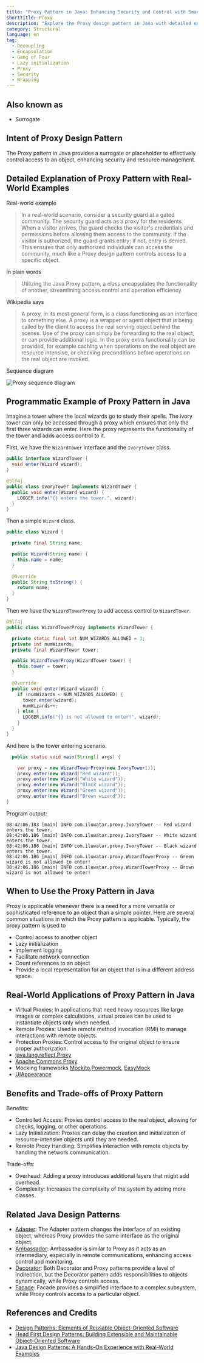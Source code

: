 ```yaml
---
title: "Proxy Pattern in Java: Enhancing Security and Control with Smart Proxies"
shortTitle: Proxy
description: "Explore the Proxy design pattern in Java with detailed examples. Learn how it provides controlled access, facilitates lazy initialization, and ensures security. Ideal for developers looking to implement advanced Java techniques."
category: Structural
language: en
tag:
  - Decoupling
  - Encapsulation
  - Gang of Four
  - Lazy initialization
  - Proxy
  - Security
  - Wrapping
---
```


## Also known as

* Surrogate

## Intent of Proxy Design Pattern

The Proxy pattern in Java provides a surrogate or placeholder to effectively control access to an object, enhancing security and resource management.

## Detailed Explanation of Proxy Pattern with Real-World Examples

Real-world example

> In a real-world scenario, consider a security guard at a gated community. The security guard acts as a proxy for the residents. When a visitor arrives, the guard checks the visitor's credentials and permissions before allowing them access to the community. If the visitor is authorized, the guard grants entry; if not, entry is denied. This ensures that only authorized individuals can access the community, much like a Proxy design pattern controls access to a specific object.

In plain words

> Utilizing the Java Proxy pattern, a class encapsulates the functionality of another, streamlining access control and operation efficiency.

Wikipedia says

> A proxy, in its most general form, is a class functioning as an interface to something else. A proxy is a wrapper or agent object that is being called by the client to access the real serving object behind the scenes. Use of the proxy can simply be forwarding to the real object, or can provide additional logic. In the proxy extra functionality can be provided, for example caching when operations on the real object are resource intensive, or checking preconditions before operations on the real object are invoked.

Sequence diagram

![Proxy sequence diagram](./etc/proxy-sequence-diagram.png)

## Programmatic Example of Proxy Pattern in Java

Imagine a tower where the local wizards go to study their spells. The ivory tower can only be accessed through a proxy which ensures that only the first three wizards can enter. Here the proxy represents the functionality of the tower and adds access control to it.

First, we have the `WizardTower` interface and the `IvoryTower` class.

```java
public interface WizardTower {
  void enter(Wizard wizard);
}
```

```java
@Slf4j
public class IvoryTower implements WizardTower {
  public void enter(Wizard wizard) {
    LOGGER.info("{} enters the tower.", wizard);
  }
}
```

Then a simple `Wizard` class.

```java
public class Wizard {

  private final String name;

  public Wizard(String name) {
    this.name = name;
  }

  @Override
  public String toString() {
    return name;
  }
}
```

Then we have the `WizardTowerProxy` to add access control to `WizardTower`.

```java
@Slf4j
public class WizardTowerProxy implements WizardTower {

  private static final int NUM_WIZARDS_ALLOWED = 3;
  private int numWizards;
  private final WizardTower tower;

  public WizardTowerProxy(WizardTower tower) {
    this.tower = tower;
  }

  @Override
  public void enter(Wizard wizard) {
    if (numWizards < NUM_WIZARDS_ALLOWED) {
      tower.enter(wizard);
      numWizards++;
    } else {
      LOGGER.info("{} is not allowed to enter!", wizard);
    }
  }
}
```

And here is the tower entering scenario.

```java
  public static void main(String[] args) {

    var proxy = new WizardTowerProxy(new IvoryTower());
    proxy.enter(new Wizard("Red wizard"));
    proxy.enter(new Wizard("White wizard"));
    proxy.enter(new Wizard("Black wizard"));
    proxy.enter(new Wizard("Green wizard"));
    proxy.enter(new Wizard("Brown wizard"));
}
```

Program output:

```
08:42:06.183 [main] INFO com.iluwatar.proxy.IvoryTower -- Red wizard enters the tower.
08:42:06.186 [main] INFO com.iluwatar.proxy.IvoryTower -- White wizard enters the tower.
08:42:06.186 [main] INFO com.iluwatar.proxy.IvoryTower -- Black wizard enters the tower.
08:42:06.186 [main] INFO com.iluwatar.proxy.WizardTowerProxy -- Green wizard is not allowed to enter!
08:42:06.186 [main] INFO com.iluwatar.proxy.WizardTowerProxy -- Brown wizard is not allowed to enter!
```

## When to Use the Proxy Pattern in Java

Proxy is applicable whenever there is a need for a more versatile or sophisticated reference to an object than a simple pointer. Here are several common situations in which the Proxy pattern is applicable. Typically, the proxy pattern is used to

* Control access to another object
* Lazy initialization
* Implement logging
* Facilitate network connection
* Count references to an object
* Provide a local representation for an object that is in a different address space.

## Real-World Applications of Proxy Pattern in Java

* Virtual Proxies: In applications that need heavy resources like large images or complex calculations, virtual proxies can be used to instantiate objects only when needed.
* Remote Proxies: Used in remote method invocation (RMI) to manage interactions with remote objects.
* Protection Proxies: Control access to the original object to ensure proper authorization.
* [java.lang.reflect.Proxy](http://docs.oracle.com/javase/8/docs/api/java/lang/reflect/Proxy.html)
* [Apache Commons Proxy](https://commons.apache.org/proper/commons-proxy/)
* Mocking frameworks [Mockito](https://site.mockito.org/),[Powermock](https://powermock.github.io/), [EasyMock](https://easymock.org/)
* [UIAppearance](https://developer.apple.com/documentation/uikit/uiappearance)

## Benefits and Trade-offs of Proxy Pattern

Benefits:

* Controlled Access: Proxies control access to the real object, allowing for checks, logging, or other operations.
* Lazy Initialization: Proxies can delay the creation and initialization of resource-intensive objects until they are needed.
* Remote Proxy Handling: Simplifies interaction with remote objects by handling the network communication.

Trade-offs:

* Overhead: Adding a proxy introduces additional layers that might add overhead.
* Complexity: Increases the complexity of the system by adding more classes.

## Related Java Design Patterns

* [Adapter](https://java-design-patterns.com/patterns/adapter/): The Adapter pattern changes the interface of an existing object, whereas Proxy provides the same interface as the original object.
* [Ambassador](https://java-design-patterns.com/patterns/ambassador/): Ambassador is similar to Proxy as it acts as an intermediary, especially in remote communications, enhancing access control and monitoring.
* [Decorator](https://java-design-patterns.com/patterns/decorator/): Both Decorator and Proxy patterns provide a level of indirection, but the Decorator pattern adds responsibilities to objects dynamically, while Proxy controls access.
* [Facade](https://java-design-patterns.com/patterns/facade/): Facade provides a simplified interface to a complex subsystem, while Proxy controls access to a particular object.

## References and Credits

* [Design Patterns: Elements of Reusable Object-Oriented Software](https://amzn.to/3w0pvKI)
* [Head First Design Patterns: Building Extensible and Maintainable Object-Oriented Software](https://amzn.to/49NGldq)
* [Java Design Patterns: A Hands-On Experience with Real-World Examples](https://amzn.to/3yhh525)
